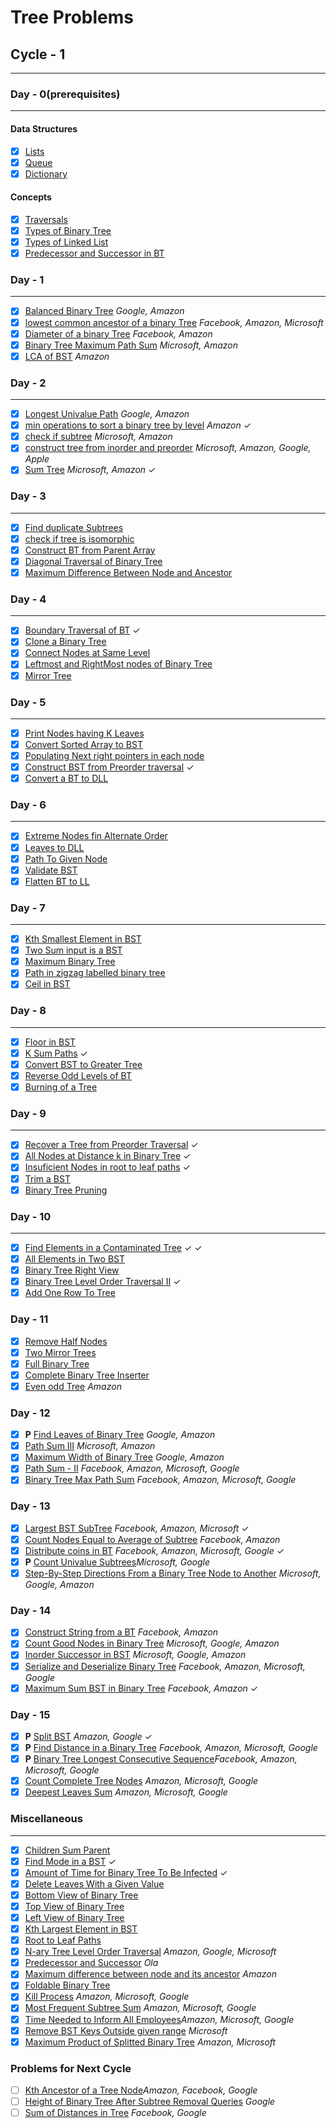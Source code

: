 # Tree Problems

## Cycle - 1

---

### Day - 0(prerequisites)

---

#### Data Structures

- [x] [Lists](https://www.geeksforgeeks.org/python-lists/)
- [x] [Queue](https://www.geeksforgeeks.org/deque-in-python/)
- [x] [Dictionary](https://www.geeksforgeeks.org/python-dictionary/)

#### Concepts

- [x] [Traversals](https://www.geeksforgeeks.org/tree-traversals-inorder-preorder-and-postorder/)
- [x] [Types of Binary Tree](https://www.geeksforgeeks.org/types-of-binary-tree/)
- [x] [Types of Linked List](https://www.geeksforgeeks.org/types-of-linked-list/)
- [x] [Predecessor and Successor in BT](https://www.geeksforgeeks.org/inorder-predecessor-successor-given-key-bst/)

### Day - 1

---

- [x] [Balanced Binary Tree](https://leetcode.com/problems/balanced-binary-tree/description/) <cite>Google, Amazon</cite>
- [x] [lowest common ancestor of a binary Tree](https://leetcode.com/problems/lowest-common-ancestor-of-a-binary-tree/description/) <cite>Facebook, Amazon, Microsoft</cite>
- [x] [Diameter of a binary Tree](https://leetcode.com/problems/diameter-of-binary-tree/description/) <cite>Facebook, Amazon</cite>
- [x] [Binary Tree Maximum Path Sum](https://leetcode.com/problems/binary-tree-maximum-path-sum/description/) <cite>Microsoft, Amazon</cite>
- [x] [LCA of BST](https://leetcode.com/problems/lowest-common-ancestor-of-a-binary-search-tree/description/) <cite>Amazon</cite>

### Day - 2

---

- [x] [Longest Univalue Path](https://leetcode.com/problems/longest-univalue-path/description/) <cite>Google, Amazon</cite>
- [x] [min operations to sort a binary tree by level](https://leetcode.com/problems/minimum-number-of-operations-to-sort-a-binary-tree-by-level/description/) <cite>Amazon</cite> &check;
- [x] [check if subtree](https://practice.geeksforgeeks.org/problems/check-if-subtree/1) <cite>Microsoft, Amazon</cite>
- [x] [construct tree from inorder and preorder](https://leetcode.com/problems/construct-binary-tree-from-preorder-and-inorder-traversal/) <cite>Microsoft, Amazon, Google, Apple</cite>
- [x] [Sum Tree](https://practice.geeksforgeeks.org/problems/sum-tree/1) <cite>Microsoft, Amazon</cite> &check;

### Day - 3

---

- [x] [Find duplicate Subtrees](https://leetcode.com/problems/find-duplicate-subtrees/description/)
- [x] [check if tree is isomorphic](./Day-4/Check%20if%20Tree%20is%20Isomorphic%20-%20GFG/README.md)
- [x] [Construct BT from Parent Array](https://practice.geeksforgeeks.org/problems/construct-binary-tree-from-parent-array/1)
- [x] [Diagonal Traversal of Binary Tree](https://practice.geeksforgeeks.org/problems/diagonal-traversal-of-binary-tree/1)
- [x] [Maximum Difference Between Node and Ancestor](https://leetcode.com/problems/maximum-difference-between-node-and-ancestor/description/)

### Day - 4

---

- [x] [Boundary Traversal of BT](https://practice.geeksforgeeks.org/problems/boundary-traversal-of-binary-tree/1) &check;
- [x] [Clone a Binary Tree](https://practice.geeksforgeeks.org/problems/clone-a-binary-tree/1)
- [x] [Connect Nodes at Same Level](https://practice.geeksforgeeks.org/problems/connect-nodes-at-same-level/1)
- [x] [Leftmost and RightMost nodes of Binary Tree](https://practice.geeksforgeeks.org/problems/leftmost-and-rightmost-nodes-of-binary-tree/1)
- [x] [Mirror Tree](https://practice.geeksforgeeks.org/problems/mirror-tree/1)

### Day - 5

---

- [x] [Print Nodes having K Leaves](https://practice.geeksforgeeks.org/problems/print-nodes-having-k-leaves/1)
- [x] [Convert Sorted Array to BST](https://leetcode.com/problems/convert-sorted-array-to-binary-search-tree/description/)
- [x] [Populating Next right pointers in each node](https://leetcode.com/problems/populating-next-right-pointers-in-each-node/description/)
- [x] [Construct BST from Preorder traversal](https://leetcode.com/problems/construct-binary-search-tree-from-preorder-traversal/description/) &check;
- [x] [Convert a BT to DLL](https://www.codingninjas.com/codestudio/problem-details/convert-a-given-binary-tree-to-doubly-linked-list_893106)

### Day - 6

---

- [x] [Extreme Nodes fin Alternate Order](https://practice.geeksforgeeks.org/problems/extreme-nodes-in-alternate-order/1)
- [x] [Leaves to DLL](https://practice.geeksforgeeks.org/problems/leaves-to-dll/1)
- [x] [Path To Given Node](https://www.interviewbit.com/problems/path-to-given-node/)
- [x] [Validate BST](https://leetcode.com/problems/validate-binary-search-tree/description/)
- [x] [Flatten BT to LL](https://leetcode.com/problems/flatten-binary-tree-to-linked-list/description/)

### Day - 7

---

- [x] [Kth Smallest Element in BST](https://leetcode.com/problems/kth-smallest-element-in-a-bst/description/)
- [x] [Two Sum input is a BST](https://leetcode.com/problems/two-sum-iv-input-is-a-bst/description/)
- [x] [Maximum Binary Tree](https://leetcode.com/problems/maximum-binary-tree-ii/description/)
- [x] [Path in zigzag labelled binary tree](https://leetcode.com/problems/path-in-zigzag-labelled-binary-tree/description/)
- [x] [Ceil in BST](https://practice.geeksforgeeks.org/problems/implementing-ceil-in-bst/1)

### Day - 8

---

- [x] [Floor in BST](https://practice.geeksforgeeks.org/problems/floor-in-bst/1)
- [x] [K Sum Paths](https://practice.geeksforgeeks.org/problems/k-sum-paths/1) &check;
- [x] [Convert BST to Greater Tree](https://leetcode.com/problems/convert-bst-to-greater-tree/)
- [x] [Reverse Odd Levels of BT](https://leetcode.com/problems/reverse-odd-levels-of-binary-tree/description/)
- [x] [Burning of a Tree](https://practice.geeksforgeeks.org/problems/burning-tree/1)

### Day - 9

---

- [x] [Recover a Tree from Preorder Traversal](https://leetcode.com/problems/recover-a-tree-from-preorder-traversal/description/) &check;
- [x] [All Nodes at Distance k in Binary Tree](https://leetcode.com/problems/all-nodes-distance-k-in-binary-tree/description/) &check;
- [x] [Insuficient Nodes in root to leaf paths](https://leetcode.com/problems/insufficient-nodes-in-root-to-leaf-paths/description/) &check;
- [x] [Trim a BST](https://leetcode.com/problems/trim-a-binary-search-tree/description/)
- [x] [Binary Tree Pruning](https://leetcode.com/problems/binary-tree-pruning/description/)

### Day - 10

---

- [x] [Find Elements in a Contaminated Tree](https://leetcode.com/problems/find-elements-in-a-contaminated-binary-tree/description/) &check; &check;
- [x] [All Elements in Two BST](https://leetcode.com/problems/all-elements-in-two-binary-search-trees/description/)
- [x] [Binary Tree Right View](https://leetcode.com/problems/binary-tree-right-side-view/description/)
- [x] [Binary Tree Level Order Traversal II](https://leetcode.com/problems/binary-tree-level-order-traversal-ii/description/) &check;
- [x] [Add One Row To Tree](https://leetcode.com/problems/add-one-row-to-tree/)

### Day - 11

- [x] [Remove Half Nodes](https://practice.geeksforgeeks.org/problems/remove-half-nodes/1)
- [x] [Two Mirror Trees](https://practice.geeksforgeeks.org/problems/two-mirror-trees/1)
- [x] [Full Binary Tree](https://practice.geeksforgeeks.org/problems/full-binary-tree/1)
- [x] [Complete Binary Tree Inserter](https://leetcode.com/problems/complete-binary-tree-inserter/description/)
- [x] [Even odd Tree](https://leetcode.com/problems/even-odd-tree/) <cite>Amazon</cite>

### Day - 12

- [x] **P** [Find Leaves of Binary Tree](https://leetcode.com/problems/find-leaves-of-binary-tree/description/) <cite>Google, Amazon</cite>
- [x] [Path Sum III](https://leetcode.com/problems/path-sum-iii/) <cite>Microsoft, Amazon</cite>
- [x] [Maximum Width of Binary Tree](https://leetcode.com/problems/maximum-width-of-binary-tree/) <cite>Google, Amazon</cite>
- [x] [Path Sum - II](https://leetcode.com/problems/path-sum-ii/description) <cite>Facebook, Amazon, Microsoft, Google</cite>
- [x] [Binary Tree Max Path Sum](https://leetcode.com/problems/binary-tree-maximum-path-sum/description/) <cite>Facebook, Amazon, Microsoft, Google</cite>

### Day - 13

- [x] [Largest BST SubTree](https://leetcode.com/problems/largest-bst-subtree/description/) <cite>Facebook, Amazon, Microsoft</cite> &check;
- [x] [Count Nodes Equal to Average of Subtree](https://leetcode.com/problems/count-nodes-equal-to-average-of-subtree/) <cite>Facebook, Amazon</cite>
- [x] [Distribute coins in BT](https://leetcode.com/problems/distribute-coins-in-binary-tree/) <cite>Facebook, Amazon, Microsoft, Google</cite> &check;
- [x] <b>P</b> [Count Univalue Subtrees](https://leetcode.com/problems/count-univalue-subtrees/description/)<cite>Microsoft, Google</cite>
- [x] [Step-By-Step Directions From a Binary Tree Node to Another](https://leetcode.com/problems/step-by-step-directions-from-a-binary-tree-node-to-another/description/) <cite>Microsoft, Google, Amazon</cite>

### Day - 14

- [x] [Construct String from a BT](https://leetcode.com/problems/construct-string-from-binary-tree/description/) <cite>Facebook, Amazon</cite>
- [x] [Count Good Nodes in Binary Tree](https://leetcode.com/problems/count-good-nodes-in-binary-tree/description/) <cite>Microsoft, Google, Amazon</cite>
- [x] [Inorder Successor in BST](https://leetcode.com/problems/inorder-successor-in-bst/description/) <cite>Microsoft, Google, Amazon</cite>
- [x] [Serialize and Deserialize Binary Tree](https://leetcode.com/problems/serialize-and-deserialize-binary-tree/description/) <cite>Facebook, Amazon, Microsoft, Google</cite>
- [x] [Maximum Sum BST in Binary Tree](https://leetcode.com/problems/maximum-sum-bst-in-binary-tree/) <cite>Facebook, Amazon</cite> &check;

### Day - 15

- [x] **P** [Split BST](https://leetcode.com/problems/split-bst/description/) <cite>Amazon, Google</cite> &check;
- [x] **P** [Find Distance in a Binary Tree](https://leetcode.com/problems/find-distance-in-a-binary-tree/) <cite>Facebook, Amazon, Microsoft, Google</cite>
- [x] **P** [Binary Tree Longest Consecutive Sequence](https://leetcode.com/problems/binary-tree-longest-consecutive-sequence/description/)<cite>Facebook, Amazon, Microsoft, Google</cite>
- [x] [Count Complete Tree Nodes](https://leetcode.com/problems/count-complete-tree-nodes/) <cite> Amazon, Microsoft, Google</cite>
- [x] [Deepest Leaves Sum](https://leetcode.com/problems/deepest-leaves-sum/description/) <cite> Amazon, Microsoft, Google</cite>

### Miscellaneous

---

- [x] [Children Sum Parent](https://practice.geeksforgeeks.org/problems/children-sum-parent/1)
- [x] [Find Mode in a BST](https://leetcode.com/problems/find-mode-in-binary-search-tree/description/) &check;
- [x] [Amount of Time for Binary Tree To Be Infected](https://leetcode.com/problems/amount-of-time-for-binary-tree-to-be-infected/) &check;
- [x] [Delete Leaves With a Given Value](https://leetcode.com/problems/delete-leaves-with-a-given-value/description/)
- [x] [Bottom View of Binary Tree](https://practice.geeksforgeeks.org/problems/bottom-view-of-binary-tree/1)
- [x] [Top View of Binary Tree](https://practice.geeksforgeeks.org/problems/top-view-of-binary-tree/1)
- [x] [Left View of Binary Tree](https://practice.geeksforgeeks.org/problems/left-view-of-binary-tree/1)
- [x] [Kth Largest Element in BST](https://practice.geeksforgeeks.org/problems/kth-largest-element-in-bst/1)
- [x] [Root to Leaf Paths](https://practice.geeksforgeeks.org/problems/root-to-leaf-paths/1)
- [x] [N-ary Tree Level Order Traversal](https://leetcode.com/problems/n-ary-tree-level-order-traversal/description/) <cite>Amazon, Google, Microsoft</cite>
- [x] [Predecessor and Successor](https://practice.geeksforgeeks.org/problems/predecessor-and-successor/1) <cite> Ola </cite>
- [x] [Maximum difference between node and its ancestor](https://practice.geeksforgeeks.org/problems/maximum-difference-between-node-and-its-ancestor/1) <cite>Amazon</cite>
- [x] [Foldable Binary Tree](https://practice.geeksforgeeks.org/problems/foldable-binary-tree/1)
- [x] [Kill Process](https://leetcode.com/problems/kill-process/description/) <cite>Amazon, Microsoft, Google</cite>
- [x] [Most Frequent Subtree Sum](https://leetcode.com/problems/most-frequent-subtree-sum/description/) <cite>Amazon, Microsoft, Google</cite>
- [x] [Time Needed to Inform All Employees](https://leetcode.com/problems/time-needed-to-inform-all-employees/)<cite>Amazon, Microsoft, Google</cite>
- [x] [Remove BST Keys Outside given range](https://practice.geeksforgeeks.org/problems/remove-bst-keys-outside-given-range/1) <cite>Microsoft</cite>
- [x] [Maximum Product of Splitted Binary Tree](https://leetcode.com/problems/maximum-product-of-splitted-binary-tree/description/) <cite>Amazon, Microsoft</cite>

### Problems for Next Cycle

- [ ] [Kth Ancestor of a Tree Node](https://leetcode.com/problems/kth-ancestor-of-a-tree-node/)<cite>Amazon, Facebook, Google</cite>
- [ ] [Height of Binary Tree After Subtree Removal Queries](https://leetcode.com/problems/height-of-binary-tree-after-subtree-removal-queries/) <cite>Google</cite>
- [ ] [Sum of Distances in Tree](https://leetcode.com/problems/sum-of-distances-in-tree/) <cite> Facebook, Google</cite>
